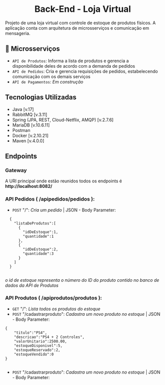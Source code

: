 <h1 align="center">
  Back-End - Loja Virtual
</h1>

<p>
  Projeto de uma loja virtual com controle de estoque de produtos físicos. A aplicação conta com arquitetura de microsserviços e comunicação em mensageria.
</p>

## :hammer: Microsserviços

- `API de Produtos`: Informa a lista de produtos e gerencia a disponibilidade deles de acordo com a demanda de pedidos 
- `API de Pedidos`: Cria e gerencia requisições de pedidos, estabelecendo comunicação com os demais serviços
- `API de Pagamentos`: *Em construção*

## Tecnologias Utilizadas

- Java [v.17]
- RabbitMQ [v.3.11]
- Spring (JPA, REST, Cloud-Netflix, AMQP) [v.2.7.6]
- MariaDB [v.10.6.11] 
- Postman
- Docker [v.2.10.21]
- Maven [v.4.0.0]

## Endpoints

### Gateway

A URI principal onde estão reunidos todos os endpoints é **http://localhost:8082/**

### API Pedidos ( /apipedidos/pedidos ):

- `POST` "/": *Cria um pedido* | JSON - Body Parameter:

```
  {
    "listaDeProdutos":[
      {
        "idDeEstoque":1,
        "quantidade":1
      },
      {
        "idDeEstoque":2,
        "quantidade":3
      }
    ]
  }
  
```

*o id de estoque representa o número do ID do produto contido no banco de dados da API de Produtos* 

### API Produtos ( /apiprodutos/produtos ):

- `GET` "/": *Lista todos os produtos do estoque*
- `POST` "/cadastrarproduto": *Cadastra um novo produto no estoque* | JSON - Body Parameter:

```
{
    "titulo":"PS4",
    "descricao":"PS4 + 2 Controles",
    "valorUnitario":2500.00,
    "estoqueDisponivel":5,
    "estoqueReservado":2,
    "estoqueVendido":0
}
  
```

- `POST` "/cadastrarproduto": *Cadastra um novo produto no estoque* | JSON - Body Parameter:
